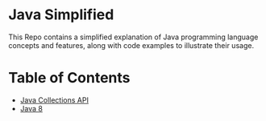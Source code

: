 # Java Simplified

This Repo contains a simplified explanation of Java programming language concepts and features, along with code examples to illustrate their usage.


# Table of Contents
- [Java Collections API](Java-Collections.md)
- [Java 8](Java-8.md)